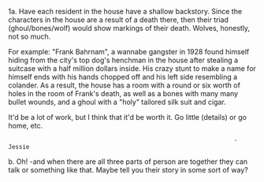 1a.       Have each resident in the house have a shallow backstory. Since the characters in the house are a result of a death there, then their triad (ghoul/bones/wolf) would show markings of their death. Wolves, honestly, not so much.

For example: "Frank Bahrnam", a wannabe gangster in 1928 found himself hiding from the city's top dog's henchman in the house after stealing a suitcase with a half million dollars inside. His crazy stunt to make a name for himself ends with his hands chopped off and his left side resembling a colander. As a result, the house has a room with a round or six worth of holes in the room of Frank's death, as well as a bones with many many bullet wounds, and a ghoul with a "holy" tailored silk suit and cigar. 

It'd be a lot of work, but I think that it'd be worth it. Go little (details) or go home, etc. 


                                                                    -Jessie

 b.       Oh! -and when there are all three parts of person are together they can talk or something like that. Maybe tell you their story in some sort of way? 
